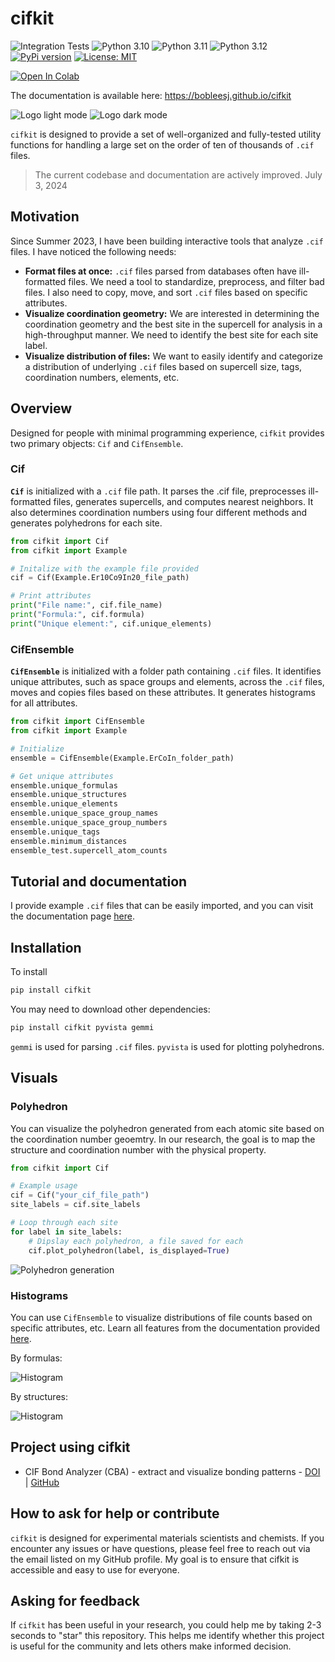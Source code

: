 # cifkit

![Integration Tests](https://github.com/bobleesj/cifkit/actions/workflows/python-run-pytest.yml/badge.svg)
![Python 3.10](https://img.shields.io/badge/python-3.10-blue.svg)
![Python 3.11](https://img.shields.io/badge/python-3.11-blue.svg)
![Python 3.12](https://img.shields.io/badge/python-3.12-blue.svg)
[![PyPi version](https://img.shields.io/pypi/v/cifkit.svg)](https://pypi.python.org/pypi/cifkit)
[![License: MIT](https://img.shields.io/badge/License-MIT-yellow.svg)](https://github.com/bobleesj/cifkit/blob/main/LICENSE)

<!-- Open Codelab with a new tab -->
<a href="https://colab.research.google.com/drive/1mZLFWyYblc2gxRqjP7CejZcUNGbQBzwo#scrollTo=DlB6ZTVaOMpq" target="_blank">
    <img src="https://img.shields.io/badge/Google%20Colab-Open-blue.svg" alt="Open In Colab">
</a>

<!-- [![codecov](https://codecov.io/gh/luigibonati/mlcolvar/branch/main/graph/badge.svg?token=H01H68KNNG)](https://codecov.io/gh/luigibonati/mlcolvar) -->

The documentation is available here: https://bobleesj.github.io/cifkit

![Logo light mode](assets/img/logo-black.png#gh-light-mode-only "cifkit logo light")
![Logo dark mode](assets/img/logo-color.png#gh-dark-mode-only "cifkit logo dark")

`cifkit` is designed to provide a set of well-organized and fully-tested utility functions for handling a large set on the order of ten of thousands of `.cif` files.

> The current codebase and documentation are actively improved. July 3, 2024

## Motivation

Since Summer 2023, I have been building interactive tools that analyze `.cif` files. I have noticed the following needs:

- **Format files at once:** `.cif` files parsed from databases often have ill-formatted files. We need a tool to standardize, preprocess, and filter bad files. I also need to copy, move, and sort `.cif` files based on specific attributes.
- **Visualize coordination geometry:** We are interested in determining the coordination geometry and the best site in the supercell for analysis in a high-throughput manner. We need to identify the best site for each site label.
- **Visualize distribution of files:** We want to easily identify and categorize a distribution of underlying `.cif` files based on supercell size, tags, coordination numbers, elements, etc.

## Overview

Designed for people with minimal programming experience, `cifkit` provides two primary objects: `Cif` and `CifEnsemble`.

### Cif

**`Cif`** is initialized with a `.cif` file path. It parses the .cif file, preprocesses ill-formatted files, generates supercells, and computes nearest neighbors. It also determines coordination numbers using four different methods and generates polyhedrons for each site.

```python
from cifkit import Cif
from cifkit import Example

# Initalize with the example file provided
cif = Cif(Example.Er10Co9In20_file_path)

# Print attributes
print("File name:", cif.file_name)
print("Formula:", cif.formula)
print("Unique element:", cif.unique_elements)
```

### CifEnsemble

**`CifEnsemble`** is initialized with a folder path containing `.cif` files. It identifies unique attributes, such as space groups and elements, across the `.cif` files, moves and copies files based on these attributes. It generates histograms for all attributes.

```python
from cifkit import CifEnsemble
from cifkit import Example

# Initialize
ensemble = CifEnsemble(Example.ErCoIn_folder_path)

# Get unique attributes
ensemble.unique_formulas
ensemble.unique_structures
ensemble.unique_elements
ensemble.unique_space_group_names
ensemble.unique_space_group_numbers
ensemble.unique_tags
ensemble.minimum_distances
ensemble_test.supercell_atom_counts
```

## Tutorial and documentation

I provide example `.cif` files that can be easily imported, and you can visit the documentation page [here](https://bobleesj.github.io/cifkit/).

## Installation

To install

```bash
pip install cifkit
```

You may need to download other dependencies:

```bash
pip install cifkit pyvista gemmi
```

`gemmi` is used for parsing `.cif` files. `pyvista` is used for plotting polyhedrons.

## Visuals

### Polyhedron

You can visualize the polyhedron generated from each atomic site based on the coordination number geoemtry. In our research, the goal is to map the structure and coordination number with the physical property.

```python
from cifkit import Cif

# Example usage
cif = Cif("your_cif_file_path")
site_labels = cif.site_labels

# Loop through each site
for label in site_labels:
    # Dipslay each polyhedron, a file saved for each
    cif.plot_polyhedron(label, is_displayed=True)
```

![Polyhedron generation](assets/img/ErCoIn_polyhedron.png)

### Histograms

You can use `CifEnsemble` to visualize distributions of file counts based on specific attributes, etc. Learn all features from the documentation provided [here](https://bobleesj.github.io/cifkit/).

By formulas:

![Histogram](assets/img/histogram-formula.png)

By structures:

![Histogram](assets/img/histogram-structure.png)

## Project using cifkit

- CIF Bond Analyzer (CBA) - extract and visualize bonding patterns - [DOI](https://doi.org/10.1016/j.jallcom.2023.173241) | [GitHub](https://github.com/bobleesj/cif-bond-analyzer)

## How to ask for help or contribute

`cifkit` is designed for experimental materials scientists and chemists. If you encounter any issues or have questions, please feel free to reach out via the email listed on my GitHub profile. My goal is to ensure that cifkit is accessible and easy to use for everyone.

## Asking for feedback

If `cifkit` has been useful in your research, you could help me by taking 2-3 seconds to "star" this repository. This helps me identify whether this project is useful for the community and lets others make informed decision.
